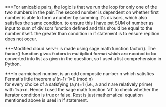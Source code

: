 ***For amicable pairs, the logic is that we run the loop for only one of the two numbers in the pair. The second number is dependent on whether first number is able 
to form a number by summing it's divisors, which also satisfies the same condition. to ensure this I have put SUM of number as input to sum of divisors function defined
and this should be equal to the number itself. the greater than condition in if statement is to ensure repition does not occur.

***Modified cloud server is made using sage math function factor(). The factor() function gives factors in multiplied format which are needed to be converted into 
list as given in the question, so I used a list comprehension in Python.

***In carmichael number, is an odd composite number n which satisfies Fermat's little theorem
 a^(n-1)-1=0 (mod n) 	
for every choice of a satisfying (a,n)=1 (i.e., a and n are relatively prime) with 1<a<n. Hence I used the sage math function 'all' to check whether 
the iterator condition is true or false. Rest is just mathematical equation mentioned above is used in if statement.
